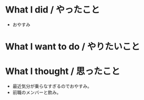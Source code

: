 # What I did / やったこと
- おやすみ

# What I want to do / やりたいこと

# What I thought / 思ったこと
- 最近気分が乗らなすぎるのでおやすみ。
- 前職のメンバーと飲み。
